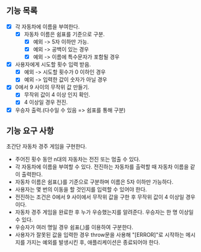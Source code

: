 ## 기능 목록

- [x] 각 자동차에 이름을 부여한다.
  - [x] 자동차 이름은 쉼표를 기준으로 구분.
    - [x] 예외 -> 5자 이하만 가능.
    - [x] 예외 -> 공백이 있는 경우
    - [x] 예외 -> 이름에 특수문자가 포함될 경우
- [x] 사용자에게 시도할 횟수 입력 받음.
  - [x] 예외 -> 시도할 횟수가 0 이하인 경우
  - [x] 예외 -> 입력한 값이 숫자가 아닐 경우
- [x] 0에서 9 사이의 무작위 값 만들기.
  - [x] 무작위 값이 4 이상 인지 확인.
  - [x] 4 이상일 경우 전진.
- [x] 우승자 출력.(다수일 수 있음 => 쉼표를 통해 구분)

## 기능 요구 사항

초간단 자동차 경주 게임을 구현한다.

- 주어진 횟수 동안 n대의 자동차는 전진 또는 멈출 수 있다.
- 각 자동차에 이름을 부여할 수 있다. 전진하는 자동차를 출력할 때 자동차 이름을 같이 출력한다.
- 자동차 이름은 쉼표(,)를 기준으로 구분하며 이름은 5자 이하만 가능하다.
- 사용자는 몇 번의 이동을 할 것인지를 입력할 수 있어야 한다.
- 전진하는 조건은 0에서 9 사이에서 무작위 값을 구한 후 무작위 값이 4 이상일 경우이다.
- 자동차 경주 게임을 완료한 후 누가 우승했는지를 알려준다. 우승자는 한 명 이상일 수 있다.
- 우승자가 여러 명일 경우 쉼표(,)를 이용하여 구분한다.
- 사용자가 잘못된 값을 입력한 경우 throw문을 사용해 "[ERROR]"로 시작하는 메시지를 가지는 예외를 발생시킨 후, 애플리케이션은 종료되어야 한다.
